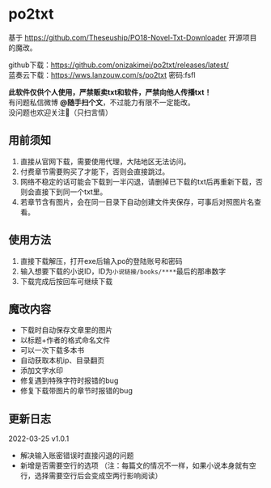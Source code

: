 # po2txt

基于 https://github.com/Theseuship/PO18-Novel-Txt-Downloader 开源项目的魔改。

github下载：https://github.com/onizakimei/po2txt/releases/latest/
<br/>
蓝奏云下载：https://wws.lanzouw.com/s/po2txt 密码:fsfl

<b>此软件仅供个人使用，严禁贩卖txt和软件，严禁向他人传播txt！</b>
<br/>
有问题私信微博 <b>@随手扫个文</b>，不过能力有限不一定能改。
<br/>
没问题也欢迎关注🥰（只扫言情）

## 用前须知
1. 直接从官网下载，需要使用代理，大陆地区无法访问。
2. 付费章节需要购买了才能下，否则会直接跳过。
3. 网络不稳定的话可能会下载到一半闪退，请删掉已下载的txt后再重新下载，否则会直接下到同一个txt里。
4. 若章节含有图片，会在同一目录下自动创建文件夹保存，可事后对照图片名查看。

## 使用方法
1. 直接下载解压，打开exe后输入po的登陆账号和密码
2. 输入想要下载的小说ID，ID为`小说链接/books/****`最后的那串数字
3. 下载完成后按回车可继续下载

## 魔改内容

* 下载时自动保存文章里的图片
* 以标题+作者的格式命名文件
* 可以一次下载多本书
* 自动获取本机ip、目录翻页
* 添加文字水印
* 修复遇到特殊字符时报错的bug
* 修复下载带图片的章节时报错的bug

## 更新日志

2022-03-25 v1.0.1
* 解决输入账密错误时直接闪退的问题
* 新增是否需要空行的选项
（注：每篇文的情况不一样，如果小说本身就有空行，选择需要空行后会变成空两行影响阅读）